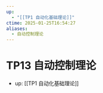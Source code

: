```yaml
---
up:
  - "[[TP1 自动化基础理论]]"
ctime: 2025-01-25T16:54:27
aliases:
  - 自动控制理论
---
```


# TP13 自动控制理论

- up: [[TP1 自动化基础理论]]
